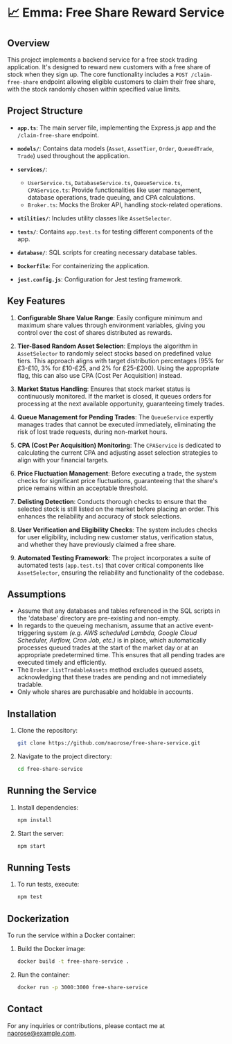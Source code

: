 # 📈 Emma: Free Share Reward Service

## Overview

This project implements a backend service for a free stock trading application. It's designed to reward new customers with a free share of stock when they sign up. The core functionality includes a `POST /claim-free-share` endpoint allowing eligible customers to claim their free share, with the stock randomly chosen within specified value limits.

## Project Structure

- **`app.ts`**: The main server file, implementing the Express.js app and the `/claim-free-share` endpoint.
- **`models/`**: Contains data models (`Asset`, `AssetTier`, `Order`, `QueuedTrade`, `Trade`) used throughout the application.
- **`services/`**: 
  - `UserService.ts`, `DatabaseService.ts`, `QueueService.ts`, `CPAService.ts`: Provide functionalities like user management, database operations, trade queuing, and CPA calculations.
  - `Broker.ts`: Mocks the Broker API, handling stock-related operations.

- **`utilities/`**: Includes utility classes like `AssetSelector`.
- **`tests/`**: Contains `app.test.ts` for testing different components of the app.
- **`database/`**: SQL scripts for creating necessary database tables.
- **`Dockerfile`**: For containerizing the application.
- **`jest.config.js`**: Configuration for Jest testing framework.

## Key Features

1. **Configurable Share Value Range**: Easily configure minimum and maximum share values through environment variables, giving you control over the cost of shares distributed as rewards.

2. **Tier-Based Random Asset Selection**: Employs the algorithm in `AssetSelector` to randomly select stocks based on predefined value tiers. This approach aligns with target distribution percentages (95% for £3-£10, 3% for £10-£25, and 2% for £25-£200). Using the appropriate flag, this can also use CPA (Cost Per Acquisition) instead.

3. **Market Status Handling**: Ensures that stock market status is continuously monitored. If the market is closed, it queues orders for processing at the next available opportunity, guaranteeing timely trades.

4. **Queue Management for Pending Trades**: The `QueueService` expertly manages trades that cannot be executed immediately, eliminating the risk of lost trade requests, during non-market hours.

5. **CPA (Cost Per Acquisition) Monitoring**: The `CPAService` is dedicated to calculating the current CPA and adjusting asset selection strategies to align with your financial targets.

6. **Price Fluctuation Management**: Before executing a trade, the system checks for significant price fluctuations, guaranteeing that the share's price remains within an acceptable threshold.

7. **Delisting Detection**: Conducts thorough checks to ensure that the selected stock is still listed on the market before placing an order. This enhances the reliability and accuracy of stock selections.

8. **User Verification and Eligibility Checks**: The system includes checks for user eligibility, including new customer status, verification status, and whether they have previously claimed a free share.

9. **Automated Testing Framework**: The project incorporates a suite of automated tests (`app.test.ts`) that cover critical components like `AssetSelector`, ensuring the reliability and functionality of the codebase.

## Assumptions

- Assume that any databases and tables referenced in the SQL scripts in the 'database' directory are pre-existing and non-empty.
- In regards to the queueing mechanism, assume that an active event-triggering system _(e.g. AWS scheduled Lambda, Google Cloud Scheduler, Airflow, Cron Job, etc.)_ is in place, which automatically processes queued trades at the start of the market day or at an appropriate predetermined time. This ensures that all pending trades are executed timely and efficiently.
- The `Broker.listTradableAssets` method excludes queued assets, acknowledging that these trades are pending and not immediately tradable.
- Only whole shares are purchasable and holdable in accounts.

## Installation

1. Clone the repository:
   ```bash
   git clone https://github.com/naorose/free-share-service.git
   ```
2. Navigate to the project directory:
   ```bash
   cd free-share-service
   ```

## Running the Service

1. Install dependencies:
   ```bash
   npm install
   ```
2. Start the server:
   ```bash
   npm start
   ```

## Running Tests

1. To run tests, execute:
   ```bash
   npm test
   ```

## Dockerization

To run the service within a Docker container:

1. Build the Docker image:
   ```bash
   docker build -t free-share-service .
   ```
2. Run the container:
   ```bash
   docker run -p 3000:3000 free-share-service
   ```

## Contact

For any inquiries or contributions, please contact me at [naorose@example.com](mailto:naorose@example.com).
